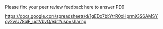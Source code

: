 Please find your peer review feedback here to answer PD9

https://docs.google.com/spreadsheets/d/1gEDx7bbYtrR0xHprm93S6AMSYoy2wU78qlF_uctVbvQ/edit?usp=sharing
